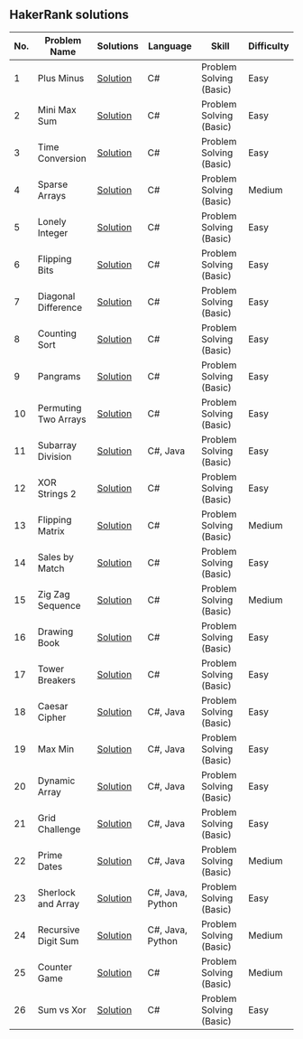 ## HakerRank solutions  


| No. | Problem Name         | Solutions                                                                                                                                          | Language         | Skill                   | Difficulty |
|-----|----------------------|----------------------------------------------------------------------------------------------------------------------------------------------------|------------------|-------------------------|------------|
| 1   | Plus Minus           | [Solution](https://github.com/bartoszclapinski/ChallengesSolutions/tree/main/Aio-Algorithms-And-Solutions/Solutions/HackerRank/PlusMinus)          | C#               | Problem Solving (Basic) | Easy       |
| 2   | Mini Max Sum         | [Solution](https://github.com/bartoszclapinski/ChallengesSolutions/tree/main/Aio-Algorithms-And-Solutions/Solutions/HackerRank/MiniMaxSum)         | C#               | Problem Solving (Basic) | Easy       |
| 3   | Time Conversion      | [Solution](https://github.com/bartoszclapinski/ChallengesSolutions/tree/main/Aio-Algorithms-And-Solutions/Solutions/HackerRank/TimeConversion)     | C#               | Problem Solving (Basic) | Easy       |
| 4   | Sparse Arrays        | [Solution](https://github.com/bartoszclapinski/ChallengesSolutions/tree/main/Aio-Algorithms-And-Solutions/Solutions/HackerRank/SparseArrays)       | C#               | Problem Solving (Basic) | Medium     |
| 5   | Lonely Integer       | [Solution](https://github.com/bartoszclapinski/ChallengesSolutions/tree/main/Aio-Algorithms-And-Solutions/Solutions/HackerRank/LonelyInteger)      | C#               | Problem Solving (Basic) | Easy       |
| 6   | Flipping Bits        | [Solution](https://github.com/bartoszclapinski/ChallengesSolutions/tree/main/Aio-Algorithms-And-Solutions/Solutions/HackerRank/FlippingBits)       | C#               | Problem Solving (Basic) | Easy       |
| 7   | Diagonal Difference  | [Solution](https://github.com/bartoszclapinski/ChallengesSolutions/tree/main/Aio-Algorithms-And-Solutions/Solutions/HackerRank/DiagonalDifference) | C#               | Problem Solving (Basic) | Easy       |
| 8   | Counting Sort        | [Solution](https://github.com/bartoszclapinski/ChallengesSolutions/tree/main/Aio-Algorithms-And-Solutions/Solutions/HackerRank/CountingSort)       | C#               | Problem Solving (Basic) | Easy       |
| 9   | Pangrams             | [Solution](https://github.com/bartoszclapinski/ChallengesSolutions/tree/master/main/Aio-Algorithms-And-Solutions/Solutions/HackerRank/Pangrams)    | C#               | Problem Solving (Basic) | Easy       |
| 10  | Permuting Two Arrays | [Solution](https://github.com/bartoszclapinski/ChallengesSolutions/tree/main/Aio-Algorithms-And-Solutions/Solutions/HackerRank/PermutingTwoArrays) | C#               | Problem Solving (Basic) | Easy       |
| 11  | Subarray Division    | [Solution](https://github.com/bartoszclapinski/ChallengesSolutions/tree/main/Aio-Algorithms-And-Solutions/Solutions/HackerRank/SubarrayDivision)   | C#, Java         | Problem Solving (Basic) | Easy       |
| 12  | XOR Strings 2        | [Solution](https://github.com/bartoszclapinski/ChallengesSolutions/tree/main/Aio-Algorithms-And-Solutions/Solutions/HackerRank/XorStrings2)        | C#               | Problem Solving (Basic) | Easy       |
| 13  | Flipping Matrix      | [Solution](https://github.com/bartoszclapinski/HackerRank-Solutions/tree/main/Aio-Algorithms-And-Solutions/Solutions/HackerRank/FlippingMatrix)    | C#               | Problem Solving (Basic) | Medium     |
| 14  | Sales by Match       | [Solution](https://github.com/bartoszclapinski/HackerRank-Solutions/tree/main/Aio-Algorithms-And-Solutions/Solutions/HackerRank/SalesByMatch)      | C#               | Problem Solving (Basic) | Easy       |
| 15  | Zig Zag Sequence     | [Solution](https://github.com/bartoszclapinski/HackerRank-Solutions/tree/main/Aio-Algorithms-And-Solutions/Solutions/HackerRank/ZigZagSequence)    | C#               | Problem Solving (Basic) | Medium     |
| 16  | Drawing Book         | [Solution](https://github.com/bartoszclapinski/HackerRank-Solutions/tree/main/Aio-Algorithms-And-Solutions/Solutions/HackerRank/DrawingBook)       | C#               | Problem Solving (Basic) | Easy       |
| 17  | Tower Breakers       | [Solution](https://github.com/bartoszclapinski/HackerRank-Solutions/tree/main/Aio-Algorithms-And-Solutions/Solutions/HackerRank/TowerBreakers)     | C#               | Problem Solving (Basic) | Easy       |
| 18  | Caesar Cipher        | [Solution](https://github.com/bartoszclapinski/HackerRank-Solutions/tree/main/Aio-Algorithms-And-Solutions/Solutions/HackerRank/CaesarCipher)      | C#, Java         | Problem Solving (Basic) | Easy       |
| 19  | Max Min              | [Solution](https://github.com/bartoszclapinski/HackerRank-Solutions/tree/main/Aio-Algorithms-And-Solutions/Solutions/HackerRank/MaxMin)            | C#, Java         | Problem Solving (Basic) | Easy       |
| 20  | Dynamic Array        | [Solution](https://github.com/bartoszclapinski/HackerRank-Solutions/tree/main/Aio-Algorithms-And-Solutions/Solutions/HackerRank/DynamicArray)      | C#, Java         | Problem Solving (Basic) | Easy       |
| 21  | Grid Challenge       | [Solution](https://github.com/bartoszclapinski/HackerRank-Solutions/tree/main/Aio-Algorithms-And-Solutions/Solutions/HackerRank/GridChallenge)     | C#, Java         | Problem Solving (Basic) | Easy       |
| 22  | Prime Dates          | [Solution](https://github.com/bartoszclapinski/HackerRank-Solutions/tree/main/Aio-Algorithms-And-Solutions/Solutions/HackerRank/PrimeDates)        | C#, Java         | Problem Solving (Basic) | Medium     |
| 23  | Sherlock and Array   | [Solution](https://github.com/bartoszclapinski/HackerRank-Solutions/tree/main/Aio-Algorithms-And-Solutions/Solutions/HackerRank/SherlockAndArray)  | C#, Java, Python | Problem Solving (Basic) | Easy       |
| 24  | Recursive Digit Sum  | [Solution](https://github.com/bartoszclapinski/HackerRank-Solutions/tree/main/Aio-Algorithms-And-Solutions/Solutions/HackerRank/RecursiveDigitSum) | C#, Java, Python | Problem Solving (Basic) | Medium     |
| 25  | Counter Game         | [Solution](https://github.com/bartoszclapinski/HackerRank-Solutions/tree/main/Aio-Algorithms-And-Solutions/Solutions/HackerRank/CounterGame)       | C#               | Problem Solving (Basic) | Medium     |
| 26  | Sum vs Xor           | [Solution](https://github.com/bartoszclapinski/HackerRank-Solutions/tree/main/Aio-Algorithms-And-Solutions/Solutions/HackerRank/SumVsXor)          | C#               | Problem Solving (Basic) | Easy       |